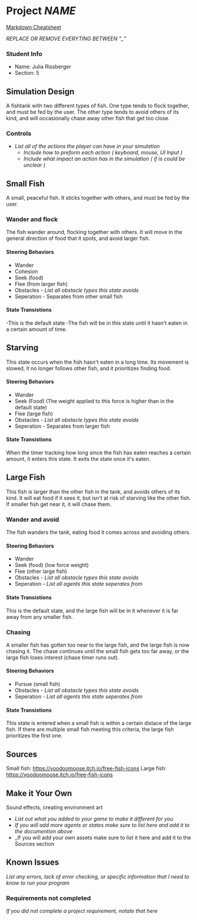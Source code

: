 # Project _NAME_

[Markdown Cheatsheet](https://github.com/adam-p/markdown-here/wiki/Markdown-Here-Cheatsheet)

_REPLACE OR REMOVE EVERYTING BETWEEN "\_"_

### Student Info

-   Name: Julia Rissberger
-   Section: 5

## Simulation Design
A fishtank with two different types of fish. One type tends to flock together, and must be fed by the user. The other type tends to avoid
others of its kind, and will occasionally chase away other fish that get too close.

### Controls

-   _List all of the actions the player can have in your simulation_
    -   _Include how to preform each action ( keyboard, mouse, UI Input )_
    -   _Include what impact an action has in the simulation ( if is could be unclear )_

## Small Fish

A small, peaceful fish. It sticks together with others, and must be 
fed by the user.

### Wander and flock
The fish wander around, flocking together with others. It will move in the general
direction of food that it spots, and avoid larger fish.

#### Steering Behaviors

- Wander
- Cohesion
- Seek (food)
- Flee (from larger fish)
- Obstacles - _List all obstacle types this state avoids_
- Seperation - Separates from other small fish
   
#### State Transistions

-This is the default state
-The fish will be in this state until it hasn't eaten in a 
certain amount of time.
   
## Starving

This state occurs when the fish hasn't eaten in a long time. 
Its movement is slowed, it no longer follows other fish, and 
it prioritizes finding food.

#### Steering Behaviors

- Wander
- Seek (Food) (The weight applied to this force is higher than in the default state)
- Flee (large fish)
- Obstacles - _List all obstacle types this state avoids_
- Seperation - Separates from larger fish
   
#### State Transistions
When the timer tracking how long since the fish has eaten reaches a certain amount, it enters this state. 
It exits the state once it's eaten.

## Large Fish
This fish is larger than the other fish in the tank, and avoids others of its kind. It
will eat food if it sees it, but isn't at risk of starving like the other fish. 
If smaller fish get near it, it will chase them.

### Wander and avoid
The fish wanders the tank, eating food it comes across and avoiding others.

#### Steering Behaviors

- Wander
- Seek (food) (low force weight)
- Flee (other large fish)
- Obstacles - _List all obstacle types this state avoids_
- Seperation - _List all agents this state seperates from_
   
#### State Transistions
This is the default state, and the large fish will be in it whenever it is far away from 
any smaller fish.
   
### Chasing
A smaller fish has gotten too near to the large fish, and the large fish is 
now chasing it. The chase continues until the small fish gets too far away, or 
the large fish loses interest (chase timer runs out).

#### Steering Behaviors

- Pursue (small fish)
- Obstacles - _List all obstacle types this state avoids_
- Seperation - _List all agents this state seperates from_
   
#### State Transistions
This state is entered when a small fish is within a certain distace of the large fish.
If there are multiple small fish meeting this criteria, the large fish prioritizes the first one.

## Sources
Small fish: https://voodoomoose.itch.io/free-fish-icons
Large fish: https://voodoomoose.itch.io/free-fish-icons

## Make it Your Own
Sound effects, creating environment art
- _List out what you added to your game to make it different for you_
- _If you will add more agents or states make sure to list here and add it to the documention above_
- _If you will add your own assets make sure to list it here and add it to the Sources section

## Known Issues

_List any errors, lack of error checking, or specific information that I need to know to run your program_

### Requirements not completed

_If you did not complete a project requirement, notate that here_

